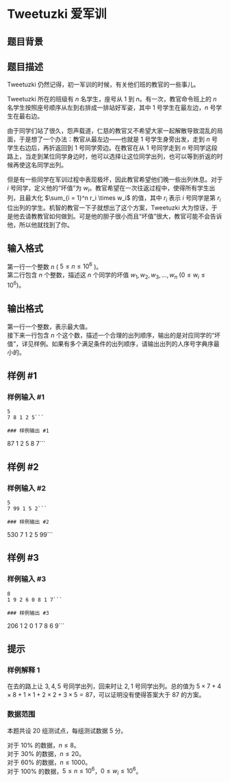 # Tweetuzki 爱军训

## 题目背景



## 题目描述

Tweetuzki 仍然记得，初一军训的时候，有关他们班的教官的一些事儿。

Tweetuzki 所在的班级有 $n$ 名学生，座号从 $1$ 到 $n$。有一次，教官命令班上的 $n$ 名学生按照座号顺序从左到右排成一排站好军姿，其中 $1$ 号学生在最左边，$n$ 号学生在最右边。

由于同学们站了很久，怨声载道，仁慈的教官又不希望大家一起解散导致混乱的局面，于是想了一个办法：教官从最左边——也就是 $1$ 号学生身旁出发，走到 $n$ 号学生右边后，再折返回到 $1$ 号同学旁边。在教官在从 $1$ 号同学走到 $n$ 号同学这段路上，当走到某位同学身边时，他可以选择让这位同学出列，也可以等到折返的时候再使这名同学出列。

但是有一些同学在军训过程中表现极坏，因此教官希望他们晚一些出列休息。对于 $i$ 号同学，定义他的“坏值”为 $w_i$。教官希望在一次往返过程中，使得所有学生出列，且最大化 $\sum_{i = 1}^n r_i \times w_i$ 的值，其中 $r_i$ 表示 $i$ 号同学是第 $r_i$ 位出列的学生。机智的教官一下子就想出了这个方案，Tweetuzki 大为惊讶，于是他去请教教官如何做到。可是他的胆子很小而且“坏值”很大，教官可能不会告诉他，所以他就找到了你。

## 输入格式

第一行一个整数 $n$ ( $5 \le n \le 10^6$ )。  
第二行包含 $n$ 个整数，描述这 $n$ 个同学的坏值 $w_1, w_2, w_3, …, w_n$ $(0 \le w_i \le 10^6)$。

## 输出格式

第一行一个整数，表示最大值。  
接下来一行包含 $n$ 个这个数，描述一个合理的出列顺序，输出的是对应同学的“坏值”，详见样例。如果有多个满足条件的出列顺序，请输出出列的人序号字典序最小的。

## 样例 #1

### 样例输入 #1
```
5
7 8 1 2 5```

### 样例输出 #1

```
87
1 2 5 8 7```

## 样例 #2

### 样例输入 #2
```
5
7 99 1 5 2```

### 样例输出 #2

```
530
7 1 2 5 99```

## 样例 #3

### 样例输入 #3
```
8
1 9 2 6 0 8 1 7```

### 样例输出 #3

```
206
1 2 0 1 7 8 6 9```

## 提示

### 样例解释 1

在去的路上让 $3, 4, 5$ 号同学出列，回来时让 $2, 1$ 号同学出列。总的值为 $5 \times 7 + 4 \times 8 + 1 \times 1 + 2 \times 2 + 3 \times 5 = 87$，可以证明没有使得答案大于 $87$ 的方案。

### 数据范围

本题共设 $20$ 组测试点，每组测试数据 $5$ 分。

对于 $10\%$ 的数据，$n \le 8$。  
对于 $30\%$ 的数据，$n \le 20$。  
对于 $60\%$ 的数据，$n \le 1000$。  
对于 $100\%$ 的数据，$5 \le n \le 10^6$，$0 \le w_i \le 10^6$。  
